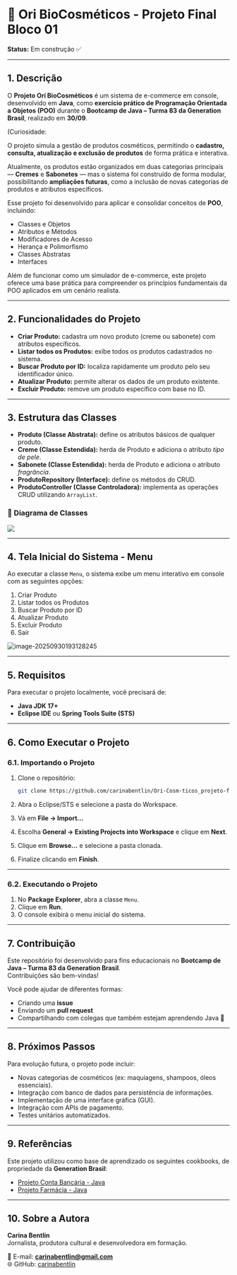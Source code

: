 # 🧴 Ori BioCosméticos - Projeto Final Bloco 01  

**Status:** Em construção ✅  

---

## 1. Descrição  

O **Projeto Orí BioCosméticos** é um sistema de e-commerce em console, desenvolvido em **Java**, como **exercício prático de Programação Orientada a Objetos (POO)** durante o **Bootcamp de Java – Turma 83 da Generation Brasil**, realizado em **30/09**.  

(Curiosidade: 

O projeto simula a gestão de produtos cosméticos, permitindo o **cadastro, consulta, atualização e exclusão de produtos** de forma prática e interativa.  

Atualmente, os produtos estão organizados em duas categorias principais — **Cremes** e **Sabonetes** — mas o sistema foi construído de forma modular, possibilitando **ampliações futuras**, como a inclusão de novas categorias de produtos e atributos específicos.  

Esse projeto foi desenvolvido para aplicar e consolidar conceitos de **POO**, incluindo:  

- Classes e Objetos  
- Atributos e Métodos  
- Modificadores de Acesso  
- Herança e Polimorfismo  
- Classes Abstratas  
- Interfaces  

Além de funcionar como um simulador de e-commerce, este projeto oferece uma base prática para compreender os princípios fundamentais da POO aplicados em um cenário realista.  

---

## 2. Funcionalidades do Projeto  

- **Criar Produto:** cadastra um novo produto (creme ou sabonete) com atributos específicos.  
- **Listar todos os Produtos:** exibe todos os produtos cadastrados no sistema.  
- **Buscar Produto por ID:** localiza rapidamente um produto pelo seu identificador único.  
- **Atualizar Produto:** permite alterar os dados de um produto existente.  
- **Excluir Produto:** remove um produto específico com base no ID.  

---

## 3. Estrutura das Classes  

- **Produto (Classe Abstrata):** define os atributos básicos de qualquer produto.  
- **Creme (Classe Estendida):** herda de Produto e adiciona o atributo *tipo de pele*.  
- **Sabonete (Classe Estendida):** herda de Produto e adiciona o atributo *fragrância*.  
- **ProdutoRepository (Interface):** define os métodos do CRUD.  
- **ProdutoController (Classe Controladora):** implementa as operações CRUD utilizando `ArrayList`.  

### 📌 Diagrama de Classes  

![](C:\Users\Sony\Downloads\diagrama_classes.png)

---

## 4. Tela Inicial do Sistema - Menu  

Ao executar a classe `Menu`, o sistema exibe um menu interativo em console com as seguintes opções:  

1. Criar Produto  
2. Listar todos os Produtos  
3. Buscar Produto por ID  
4. Atualizar Produto  
5. Excluir Produto  
6. Sair  

![image-20250930193128245](C:\Users\Sony\AppData\Roaming\Typora\typora-user-images\image-20250930193128245.png)

---

## 5. Requisitos  

Para executar o projeto localmente, você precisará de:  

- **Java JDK 17+**  
- **Eclipse IDE** ou **Spring Tools Suite (STS)**  

---

## 6. Como Executar o Projeto  

### 6.1. Importando o Projeto  

1. Clone o repositório:  

   ```bash
   git clone https://github.com/carinabentlin/Ori-Cosm-ticos_projeto-final-bloco-1.git
   ```

2. Abra o Eclipse/STS e selecione a pasta do Workspace.  

3. Vá em **File → Import...**  

4. Escolha **General → Existing Projects into Workspace** e clique em **Next**.  

5. Clique em **Browse...** e selecione a pasta clonada.  

6. Finalize clicando em **Finish**.  

---

### 6.2. Executando o Projeto  

1. No **Package Explorer**, abra a classe `Menu`.  
2. Clique em **Run**.  
3. O console exibirá o menu inicial do sistema.  

---

## 7. Contribuição  

Este repositório foi desenvolvido para fins educacionais no **Bootcamp de Java – Turma 83 da Generation Brasil**.  
Contribuições são bem-vindas!  

Você pode ajudar de diferentes formas:  

- Criando uma **issue**  
- Enviando um **pull request**  
- Compartilhando com colegas que também estejam aprendendo Java 🚀  

---

## 8. Próximos Passos  

Para evolução futura, o projeto pode incluir:  

- Novas categorias de cosméticos (ex: maquiagens, shampoos, óleos essenciais).  
- Integração com banco de dados para persistência de informações.  
- Implementação de uma interface gráfica (GUI).  
- Integração com APIs de pagamento.  
- Testes unitários automatizados.  

---

## 9. Referências  

Este projeto utilizou como base de aprendizado os seguintes cookbooks, de propriedade da **Generation Brasil**:  

- [Projeto Conta Bancária - Java](https://github.com/rafaelq80/conta_bancaria_t83)  
- [Projeto Farmácia - Java](https://github.com/rafaelq80/farmacia_java_t83)  

---

## 10. Sobre a Autora  

**Carina Bentlin**  
Jornalista, produtora cultural  e desenvolvedora em formação.  

📧 E-mail: **carinabentlin@gmail.com**  
🌐 GitHub: [carinabentlin](https://github.com/carinabentlin)  



